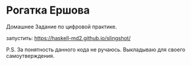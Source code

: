 <h1>Рогатка Ершова</h1> 

Домашнее Задание по цифровой практике.

запустить: https://haskell-md2.github.io/slingshot/

P.S.
За понятность данного кода не ручаюсь. Выкладываю для своего самоутверждения.
